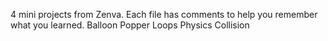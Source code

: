 4 mini projects from Zenva. Each file has comments to help you remember what you learned. 
Balloon Popper
Loops
Physics
Collision
